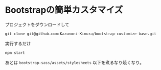 Bootstrapの簡単カスタマイズ
======

<script async class="speakerdeck-embed" data-id="d2e9cb2d67b74bffa6b46a0682a08ab3" data-ratio="1.33333333333333" src="//speakerdeck.com/assets/embed.js"></script>

プロジェクトをダウンロードして

```
git clone git@github.com:Kazunori-Kimura/bootstrap-customize-base.git
```

実行するだけ

```
npm start
```

あとは `bootstrap-sass/assets/stylesheets` 以下を煮るなり焼くなり。
